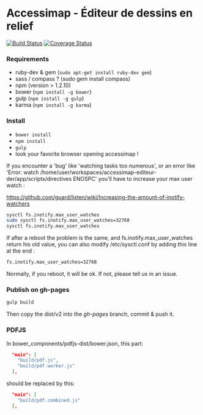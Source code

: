 # Accessimap - Éditeur de dessins en relief
[![Build Status](https://travis-ci.org/makinacorpus/accessimap-editeur-der.svg?branch=master)](https://travis-ci.org/makinacorpus/accessimap-editeur-der)
[![Coverage Status](https://coveralls.io/repos/makinacorpus/accessimap-editeur-der/badge.svg?branch=master&service=github)](https://coveralls.io/github/makinacorpus/accessimap-editeur-der?branch=master)

### Requirements

- ruby-dev & gem (`sudo apt-get install ruby-dev gem`)
- sass / compass ? (sudo gem install compass)
- npm (version > 1.2.10)
- bower (`npm install -g bower`)
- gulp (`npm install -g gulp`)
- karma (`npm install -g karma`)

### Install

- `bower install`
- `npm install`
- `gulp`
- look your favorite browser opening accessimap !


If you encounter a 'bug' like 'watching tasks too numerous', or an error like 'Error: watch /home/user/workspaces/accessimap-editeur-der/app/scripts/directives ENOSPC' you'll have to increase your max user watch :

https://github.com/guard/listen/wiki/Increasing-the-amount-of-inotify-watchers

``` sh
sysctl fs.inotify.max_user_watches
sudo sysctl fs.inotify.max_user_watches=32768
sysctl fs.inotify.max_user_watches
```

If after a reboot the problem is the same, and fs.inotify.max_user_watches return his old value, you can also modify /etc/sysctl.conf by adding this line at the end :

``` sh
fs.inotify.max_user_watches=32768

```

Normally, if you reboot, it will be ok. If not, please tell us in an issue.

### Publish on gh-pages 
``` sh
gulp build
```

Then copy the dist/v2 into the *gh-pages* branch, commit & push it.

### PDFJS
In bower_components/pdfjs-dist/bower.json, this part:
``` json
  "main": [
    "build/pdf.js",
    "build/pdf.worker.js"
  ],
```
should be replaced by this:

``` json
  "main": [
    "build/pdf.combined.js"
  ],
```